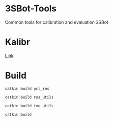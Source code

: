 # 3SBot-Tools

Common tools for calibration and evaluation 3SBot

# Kalibr 

[Link](https://github.com/lacie-life/kalibr)

# Build

```
catkin build pcl_ros

catkin build ros_utils

catkin build imu_utils

catkin build
```
